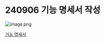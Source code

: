 # 240906 기능 명세서 작성

![image.png](image.png)

[기능 명세서](%E1%84%80%E1%85%B5%E1%84%82%E1%85%B3%E1%86%BC%20%E1%84%86%E1%85%A7%E1%86%BC%E1%84%89%E1%85%A6%E1%84%89%E1%85%A5%20178f23fc603d43439ec35399ea13eebc.csv)
